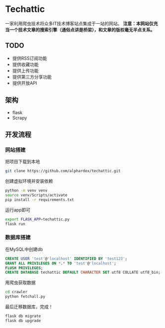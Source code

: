 # Techattic

一家利用爬虫技术将众多IT技术博客站点集成于一站的网站。
**注意：本网站仅充当一个技术文章的搜索引擎（通俗点讲是桥梁），和文章的版权毫无半点关系。**

## TODO

- 提供RSS订阅功能
- 提供收藏功能
- 提供上传功能
- 提供第三方分享功能
- 提供开放API

## 架构

- flask
- Scrapy

## 开发流程

### 网站搭建

把项目下载到本地

``` bash
git clone https://github.com/alphardex/techattic.git
```

创建虚拟环境并安装依赖

``` bash
python -m venv venv
source venv/Scripts/activate
pip install -r requirements.txt
```

运行app即可

``` bash
export FLASK_APP=techattic.py
flask run
```

### 数据库搭建

在MySQL中创建db

``` sql
CREATE USER 'test'@'localhost' IDENTIFIED BY 'test123';
GRANT ALL PRIVILEGES ON *.* TO 'test'@'localhost';
FLUSH PRIVILEGES;
CREATE DATABASE techattic DEFAULT CHARACTER SET utf8 COLLATE utf8_bin;
```

用爬虫获取数据

``` bash
cd crawler
python fetchall.py
```

最后迁移数据库，完成！

``` bash
flask db migrate
flask db upgrade
```